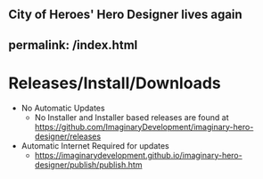 City of Heroes' Hero Designer lives again
---
permalink: /index.html
---

# Releases/Install/Downloads

 - No Automatic Updates
   - No Installer and Installer based releases are found at https://github.com/ImaginaryDevelopment/imaginary-hero-designer/releases
 - Automatic Internet Required for updates
   - https://imaginarydevelopment.github.io/imaginary-hero-designer/publish/publish.htm
